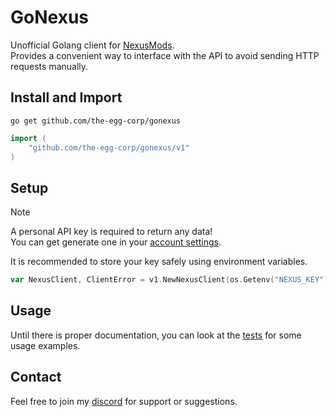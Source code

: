 # GoNexus
Unofficial Golang client for [NexusMods](https://www.nexusmods.com).\
Provides a convenient way to interface with the API to avoid sending HTTP requests manually.

## Install and Import
```console
go get github.com/the-egg-corp/gonexus
```

```go 
import (
    "github.com/the-egg-corp/gonexus/v1"
)
```

## Setup
> [!NOTE]
> A personal API key is required to return any data!\
> You can get generate one in your [account settings](https://next.nexusmods.com/settings/api-keys). 
>
> It is recommended to store your key safely using environment variables.

```go
var NexusClient, ClientError = v1.NewNexusClient(os.Getenv("NEXUS_KEY"))
```

## Usage
Until there is proper documentation, you can look at the [tests](./v1/tests/) for some usage examples.

## Contact
Feel free to join my [discord](https://discord.gg/BwfzZpytjf) for support or suggestions.
